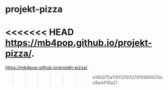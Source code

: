 # projekt-pizza

<<<<<<< HEAD
https://mb4pop.github.io/projekt-pizza/.
=======
 https://mb4pop.github.io/projekt-pizza/.
>>>>>>> e185975a119112f97d791598f407dce8a4416a21

